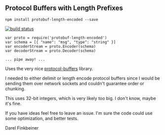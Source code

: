 ## Protocol Buffers with Length Prefixes

    npm install protobuf-length-encoded --save
[![build status](http://img.shields.io/travis/darelf/protobuf-length-encoded.svg?style=flat)](http://travis-ci.org/darelf/protobuf-length-encoded)
    
    var proto = require('protobuf-length-encoded')
    var schema = [{ "name": "msg", "type": "string" }]
    var encoderStream = proto.Encoder(schema)
    var decoderStream = proto.Decoder(schema)
    
    ... pipe away! ...

Uses the very nice [protocol-buffers](http://npmjs.org/package/protocol-buffers) library.

I needed to either delimit or length encode protocol buffers since I would
be sending them over network sockets and couldn't guarantee order or chunking.

This uses 32-bit integers, which is very likely too big. I don't know, maybe
it's fine.

If you have ideas feel free to leave an issue. I'm sure the code could use
some optimization, and better tests.

Darel Finkbeiner

